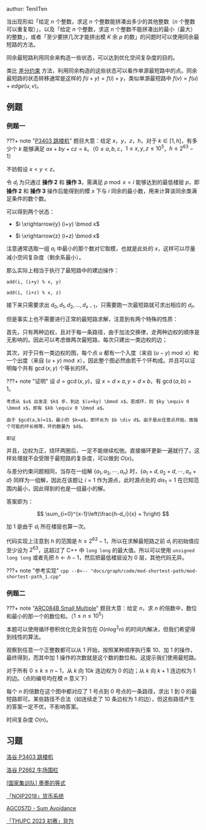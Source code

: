 author: TenilTen

当出现形如「给定 $n$ 个整数，求这 $n$ 个整数能拼凑出多少的其他整数（$n$ 个整数可以重复取）」，以及「给定 $n$ 个整数，求这 $n$ 个整数不能拼凑出的最小（最大）的整数」，或者「至少要拼几次才能拼出模 $K$ 余 $p$ 的数」的问题时可以使用同余最短路的方法。

同余最短路利用同余来构造一些状态，可以达到优化空间复杂度的目的。

类比 [差分约束](./diff-constraints.md) 方法，利用同余构造的这些状态可以看作单源最短路中的点。同余最短路的状态转移通常是这样的 $f(i+y) = f(i) + y$，类似单源最短路中 $f(v) = f(u) +edge(u,v)$。

## 例题

### 例题一

???+ note "[P3403 跳楼机](https://www.luogu.com.cn/problem/P3403)"
    题目大意：给定 $x，y，z，h$，对于 $k \in [1,h]$，有多少个 $k$ 能够满足 $ax+by+cz=k$。（$0\leq a,b,c$，$1\le x,y,z\le 10^5$，$h\le 2^{63}-1$）

不妨假设 $x < y < z$。

令 $d_i$ 为只通过 **操作 2** 和 **操作 3**，需满足 $p\bmod x = i$ 能够达到的最低楼层 $p$，即 **操作 2** 和 **操作 3** 操作后能得到的模 $x$ 下与 $i$ 同余的最小数，用来计算该同余类满足条件的数个数。

可以得到两个状态：

-   $i \xrightarrow{y} (i+y) \bmod x$

-   $i \xrightarrow{z} (i+z) \bmod x$

注意通常选取一组 $a_i$ 中最小的那个数对它取模，也就是此处的 $x$，这样可以尽量减小空间复杂度（剩余系最小）。

那么实际上相当于执行了最短路中的建边操作：

`add(i, (i+y) % x, y)`

`add(i, (i+z) % x, z)`

接下来只需要求出 $d_0, d_1, d_2, \dots, d_{x-1}$，只需要跑一次最短路就可求出相应的 $d_i$。

但是事实上也不需要进行正常的最短路求解，注意到有两个特殊的性质：

首先，只有两种边权，且对于每一条路径，由于加法交换律，走两种边权的顺序是无影响的。因此可以考虑做两次最短路，每次只建出一类边权的边；

其次，对于只有一类边权的图，每个点 $u$ 都有一个入度（来自 $(u-y) \bmod x$）和一个出度（来自 $(u+y) \bmod x$），因此整个图必然由若干个环构成。并且可以证明每个共有 $\gcd(x,y)$ 个等长的环。

???+ note "证明"
    设 $d=\gcd(x,y)$，设 $x=d \times a,y=d \times b$，有 $\gcd(a,b)=1$。
    
    考虑从 $u$ 出发走 $k$ 步，到达 $(u+ky) \bmod x$。若成环，则 $ky \equiv 0 \bmod x$，即有 $kb \equiv 0 \bmod a$。
    
    由于 $gcd(a,b)=1$，最小的 $k=a$，即环长为 $b \div d$。由于是从任意点开始，故每个可能的环长相等，环的数量为 $d$。
    
    即证

并且，边权为正，绕环两圈后，一定不能继续松弛。直接循环更新一遍就行了。这样处理就不会受限于最短路的复杂度，可以做到 $O(x)$。

与差分约束问题相同，当存在一组解 $\{a_1,a_2,\cdots,a_n\}$ 时，$\{a_1+d,a_2+d,\cdots,a_n+d\}$ 同样为一组解，因此在该题让 $i=1$ 作为源点，此时源点处的 $dis_{1}=1$ 在已知范围内最小，因此得到的也是一组最小的解。

答案即为：

$$
\sum_{i=0}^{x-1}\left(\frac{h-d_i}{x} + 1\right)
$$

加 1 是由于 $d_i$ 所在楼层也算一次。

代码实现上注意到 $h$ 的范围是 $h \leq 2^{63}-1$，所以在求解最短路之前 $d_i$ 的初始值应至少设为 $2^{63}$，这超过了 C++ 中 `long long` 的最大值。所以可以使用 `unsigned long long` 或者先把 $h \gets h - 1$，然后把最低楼层设为 $0$ 层，其他代码无异。

???+ note "参考实现"
    ```cpp
    --8<-- "docs/graph/code/mod-shortest-path/mod-shortest-path_1.cpp"
    ```

### 例题二

???+ note "[ARC084B Small Multiple](https://atcoder.jp/contests/arc084/tasks/arc084_b)"
    题目大意：给定 $n$，求 $n$ 的倍数中，数位和最小的那一个的数位和。（$1\le n\le 10^5$）

本题可以使用循环卷积优化完全背包在 $O(n\log^2 n)$ 的时间内解决，但我们希望得到线性的算法。

观察到任意一个正整数都可以从 $1$ 开始，按照某种顺序执行乘 $10$、加 $1$ 的操作，最终得到，而其中加 $1$ 操作的次数就是这个数的数位和。这提示我们使用最短路。

对于所有 $0\le k\le n-1$，从 $k$ 向 $10k$ 连边权为 $0$ 的边；从 $k$ 向 $k+1$ 连边权为 $1$ 的边。（点的编号均在模 $n$ 意义下）

每个 $n$ 的倍数在这个图中都对应了 $1$ 号点到 $0$ 号点的一条路径，求出 $1$ 到 $0$ 的最短路即可。某些路径不合法（如连续走了 $10$ 条边权为 $1$ 的边），但这些路径产生的答案一定不优，不影响答案。

时间复杂度 $O(n)$。

## 习题

[洛谷 P3403 跳楼机](https://www.luogu.com.cn/problem/P3403)

[洛谷 P2662 牛场围栏](https://www.luogu.com.cn/problem/P2662)

[\[国家集训队\] 墨墨的等式](https://www.luogu.com.cn/problem/P2371)

[「NOIP2018」货币系统](https://loj.ac/problem/2951)

[AGC057D - Sum Avoidance](https://atcoder.jp/contests/agc057/tasks/agc057_d)

[「THUPC 2023 初赛」背包](https://loj.ac/p/6872)
